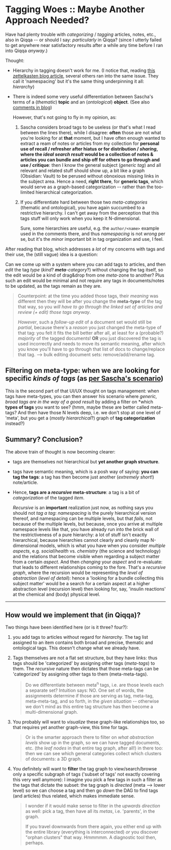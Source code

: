 # Tagging Woes :: Maybe Another Approach Needed?

Have had plenty trouble with *categorizing* / *tagging* articles, notes, etc., also in Qiqqa -- or should I say: *particularly* in Qiqqa? (since I utterly failed to get anywhere near satisfactory results after a while any time before I ran into Qiqqa *anyway*.)

Thought:

- Hierarchy in tagging doesn't work for me. (I notice that, reading [this zettelkasten blog article](https://zettelkasten.de/posts/object-tags-vs-topic-tags/), several others ran into the same issue. They call it 'namespacing' but it's the same thing underpinning it all: *hierarchy*)
- There is indeed some very useful differentiation between Sascha's terms of a (_thematic_) **topic** and an (_ontological_) **object**. (See also [comments in blog](https://zettelkasten.de/posts/object-tags-vs-topic-tags/))

  However, that's not going to fly in my opinion, as:
  
  1. Sascha considers broad tags to be useless (or that's what I read between the lines there), while I disagree: **often** those are not what you're looking for at **that** moment, but I have often enough wanted to extract a ream of notes or articles from my collection for **personal use of recall / refresher after hiatus or for distribution / _sharing_, where the _ideal search result_ would be a collection of notes & articles you can bundle and ship off for others to go through and use / critique**: then I know the general subject (*generic tag*) and all relevant and related stuff should show up, a bit like a graph (Obsidian: Vault) to be perused without obnoxious missing links in the subject area. Hence a need, **right there**, for **generic tags**, which would serve as a graph-based categorization -- rather than the too-limited hierarchical categorization.
  2. If you differentiate hard between those two *meta-categories* (thematic and ontological), you have again succumbed to a restrictive hierarchy. I can't get away from the perception that this tags stuff will only work when you keep it N-dimensional. 
    
	 Sure, some hierarchies are useful, e.g. the `author/<name>` example used in the comments there, and thus *namespacing* is not *wrong* per se, but it's the *minor* important bit in tag organization and use, I feel.
	 
 After reading that blog, which addresses a *lot* of my concerns with tags and their use, the (still vague) idea is a question:
 
 Can we come up with a system where you can add tags to articles, and then *edit* the tag *type* (*kind*? _**meta**-category_?) without changing the tag itself, so the edit would be a kind of drag&drop from one *meta*-zone to another? Plus such an edit would be minimal and not require any tags in documents/notes to be updated, as the tags remain as they are.
 
 > Counterpoint: at the time you added those tags, their *meaning* was different then they will be after you change the **meta-type** of the tag that way, so you *will have to go through the linked set of articles and review (+ edit) those tags anyway*. 
>
> *However*, such a *follow-up edit* of a document set would still be *partial*, because there's a *reason* you just changed the meta-type of that tag: you felt it fits the bill better after all, at least for a (probable?) *majority* of the tagged documents! **OR** you just discovered the tag is used incorrectly and needs to move its semantic meaning, after which you know you'll have to go through that list of docs to change/replace that tag. --> bulk editing document sets: remove/add/rename tag.

## Filtering on meta-type: when we are looking for specific *kinds of tags* (as [per Sascha's scenario](https://zettelkasten.de/posts/object-tags-vs-topic-tags/))

This is the second part of that UI/UX thought on tags management: when tags have meta-types, you can then answer his scenario where *generic, broad tags are in the way of a good result* by adding a filter on *which **types of tags** you want to see? (hmm, maybe these are better called meta-tags? And then have those N levels deep, i.e. we don't stop at one level of 'meta', but you get a (*mostly* *hierarchical*?) graph of **tag categorization** instead?)


## Summary? Conclusion?

The above train of thought is now becoming clearer:

- tags are themselves not hierarchical but **yet another graph structure**.
- tags have semantic meaning, which is a posh way of saying: **you can tag the tags**: a tag has then become just another (*extremely short*!) note/article.
- Hence, **tags are a _recursive_ meta-structure**: a tag is a bit of _categorization_ of the tagged _item_. 

  _Recursive_ is an **important** realization just now, as nothing says you should not _tag a tag_: _namespacing_ is the purely hierarchical version thereof, and namespacing can be multiple levels, but that *fails*, not because of the multiple levels, but because, once you arrive at multiple namespace levels like that, you have already run into the brick wall of the restrictiveness of a pure hierarchy: a lot of stuff isn't exactly hierarchical, because hierarchies cannot clearly and cleanly map N-dimensional models, which is what you have when you consider *multiple aspects*, e.g. *social*/*health* vs. *chemistry* (the science and technology) and the relations that become visible when regarding a subject matter from a certain *aspect*. And then *changing* your *aspect* and re-evaluate: that leads to different relationships coming to the fore. That's a *recursive graph*, where the recursion would be representing the *level of abstraction* (*level of detail*): hence a 'looking for a bundle collecting this subject matter' would be a search for a certain aspect at a higher abstraction level (recursion level) then looking for, say, 'insulin reactions' at the chemical and (body) physical level.
  
---
  
## How would we implement that (in Qiqqa)?
  
Two things have been identified here (or is it three? four?):
  
1. you add tags to articles without regard for *hierarchy*. The tag list assigned to an item contains both broad and precise, thematic and ontological tags. This doesn't change what we already have.
2. Tags themselves are not a flat set structure, but they have links: thus tags should be 'categorized' by assigning other tags (*meta-tags*) to them. The *recursive* nature then dictates that those meta-tags can be 'categorized' by assigning other tags to them (meta-meta-tags).
  
   > Do we differentiate between meta<sup>n</sup> tags, i.e. are those levels each a separate set? Intuition says: NO. One set of words, the assignments determine if those are serving as tag, meta-tag, meta-meta-tag, and so forth, in the *given situation* -- otherwise we don't mind as this entire tag structure has then become a multi-dimensional graph.
     
3. You probably will want to *visualize* these graph-like relationships too, so that requires yet another graph-view, this time for tags.

   > Or is the smarter approach there to filter on *what abstraction levels* show up in the graph, so we can have tagged documents, etc. (the *leaf nodes* in that entire tag graph, after all!) in there too: then we can see which general categories collect which clusters of documents: a 3D graph.

4. You definitely will want to **filter** the tag graph to view/search/browse only a specific subgraph of tags ('subset of tags' not exactly covering this very well anymore): I imagine you pick a few tags in such a filter as the tags that dictate the subset: the tag graph is *directed* (meta --> lower level) so we can choose a tag and then go *down* the DAG to find tags (and articles) thus related, which makes immediate sense.

   > I wonder if it would make sense to filter in the *upwards direction* as well: pick a tag, then have all its *metas*, i.e. 'parents', in the graph. 
   >
   > If you travel downwards from there again, you either end up with the entire library (everything is interconnected) *or* you discover "orphan clusters" that way. Hmmmmm. A diagnostic tool then, perhaps.
   > 





